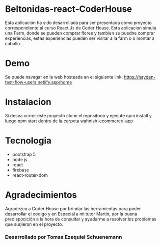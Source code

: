 # Beltonidas-react-CoderHouse

Esta aplicación ha sido desarrollada para ser presentada como proyecto correspondiente al curso React Js de Coder House.
Esta aplicacion simula una Farm, donde se pueden comprar flores y tambien se puedne comprar experiencias, estas experiencias pueden ser visitar a la farm o o montar a caballo.

# Demo

Se puede navegar en la web hosteada en el siguiente link: https://hayden-test-flow-users.netlify.app/home

# Instalacion

Si desea correr este proyecto clone el repositorio y ejecute npm install y luego npm start dentro de la carpeta wahnish-ecommerce-app

# Tecnologia

<ul>
  <li>bootstrap 5</li>
  <li>node js</li>
  <li>react</li>
  <li>firebase</li>
  <li>react-router-dom</li>
</ul>

# Agradecimientos

Agradezco a Coder House por brindar las herramientas para poder desarrollar el codigo y en Especial a mi tutor Martin, por la buena predispocición a la hora de consultar y ayudarme a resolver los problemas que surjieron en el proyecto.

<h3>Desarrollado por Tomas Ezequiel Schuenemann<h3>
